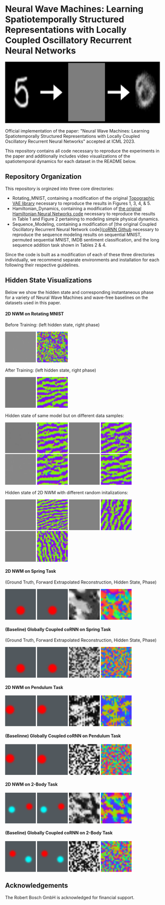 # Neural Wave Machines: Learning Spatiotemporally Structured Representations with Locally Coupled Oscillatory Recurrent Neural Networks

<img src="https://github.com/akandykeller/NeuralWaveMachines/blob/master/figures/rotating_mnist_full.gif" width="800" height="200" /> 

Official implementation of the paper: "Neural Wave Machines: Learning Spatiotemporally Structured Representations with Locally Coupled Oscillatory Recurrent Neural Networks" accepted at ICML 2023.

This repository contains all code necessary to reproduce the experiments in the paper and additionally includes video visualizations of the spatiotemporal dynamics for each dataset in the README below. 

## Repository Organization
This repository is orginzed into three core directories: 
- Rotating_MNIST, containing a modification of the original [Topographic VAE library](https://github.com/akandykeller/TopographicVAE) necessary to reproduce the results in Figures 1, 3, 4, & 5. 
- Hamiltonian_Dynamics, containing a modification of [the original Hamiltonian Neural Networks code](https://github.com/deepmind/deepmind-research/tree/master/physics_inspired_models) necessary to reproduce the results in Table 1 and Figure 2 pertaining to modeling simple physical dynamics.
- Sequence_Modeling, containing a modification of [the original Coupled Oscillatory Recurrent Neural Network code]([coRNN Github](https://github.com/tk-rusch/coRNN) necessary to reproduce the sequence modeling results on sequential MNIST, permuted sequential MNIST, IMDB sentiment classification, and the long sequence addition task shown in Tables 2 & 4.

Since the code is built as a modification of each of these three directories individually, we recommend separate environments and installation for each following their respective guidelines. 

## Hidden State Visualizations 
Below we show the hidden state and corresponding instantaneous phase for a variety of Neural Wave Machines and wave-free baselines on the datasets used in this paper.

#### 2D NWM on Rotating MNIST

Before Training: (left hidden state, right phase)

<img src="https://github.com/akandykeller/NeuralWaveMachines/blob/master/figures/NWM_2d_mnist/before_training_rot_mnist.gif" width="100" height="100" /> <img src="https://github.com/akandykeller/NeuralWaveMachines/blob/master/figures/NWM_2d_mnist/before_training_rot_mnist_phase.gif" width="100" height="100" />

After Training: (left hidden state, right phase)

<img src="https://github.com/akandykeller/NeuralWaveMachines/blob/master/figures/NWM_2d_mnist/wave_s4main_pos.gif" width="100" height="100" /> <img src="https://github.com/akandykeller/NeuralWaveMachines/blob/master/figures/NWM_2d_mnist/wave_s4main_phase.gif" width="100" height="100" />

Hidden state of same model but on different data samples:

<img src="https://github.com/akandykeller/NeuralWaveMachines/blob/master/figures/NWM_2d_mnist/wave_s1_pos.gif" width="100" height="100" /> <img src="https://github.com/akandykeller/NeuralWaveMachines/blob/master/figures/NWM_2d_mnist/wave_s1_phase.gif" width="100" height="100" /> 
<img src="https://github.com/akandykeller/NeuralWaveMachines/blob/master/figures/NWM_2d_mnist/wave_s2_pos.gif" width="100" height="100" /> <img src="https://github.com/akandykeller/NeuralWaveMachines/blob/master/figures/NWM_2d_mnist/wave_s2_phase.gif" width="100" height="100" />
<img src="https://github.com/akandykeller/NeuralWaveMachines/blob/master/figures/NWM_2d_mnist/wave_s3_pos.gif" width="100" height="100" /> <img src="https://github.com/akandykeller/NeuralWaveMachines/blob/master/figures/NWM_2d_mnist/wave_s3_phase.gif" width="100" height="100" />
<img src="https://github.com/akandykeller/NeuralWaveMachines/blob/master/figures/NWM_2d_mnist/wave_s5_pos.gif" width="100" height="100" /> <img src="https://github.com/akandykeller/NeuralWaveMachines/blob/master/figures/NWM_2d_mnist/wave_s5_phase.gif" width="100" height="100" />

Hidden state of 2D NWM with different random initalizations:

<img src="https://github.com/akandykeller/NeuralWaveMachines/blob/master/figures/NWM_2d_mnist/randinit2_waves_pos.gif" width="100" height="100" /> <img src="https://github.com/akandykeller/NeuralWaveMachines/blob/master/figures/NWM_2d_mnist/randinit2_waves_phase.gif" width="100" height="100" /> 
<img src="https://github.com/akandykeller/NeuralWaveMachines/blob/master/figures/NWM_2d_mnist/randinit3_waves_pos.gif" width="100" height="100" /> <img src="https://github.com/akandykeller/NeuralWaveMachines/blob/master/figures/NWM_2d_mnist/randinit3_waves_phase.gif" width="100" height="100" />
<img src="https://github.com/akandykeller/NeuralWaveMachines/blob/master/figures/NWM_2d_mnist/randinit4_waves_pos.gif" width="100" height="100" /> <img src="https://github.com/akandykeller/NeuralWaveMachines/blob/master/figures/NWM_2d_mnist/randinit4_waves_phase.gif" width="100" height="100" />

#### 2D NWM on Spring Task 
(Ground Truth, Forward Extrapolated Reconstruction, Hidden State, Phase)

<img src="https://github.com/akandykeller/NeuralWaveMachines/blob/master/figures/NWM_2d_spring/gt.gif" width="100" height="100" /> <img src="https://github.com/akandykeller/NeuralWaveMachines/blob/master/figures/NWM_2d_spring/recon.gif" width="100" height="100" /> <img src="https://github.com/akandykeller/NeuralWaveMachines/blob/master/figures/NWM_2d_spring/pos.gif" width="100" height="100" /> <img src="https://github.com/akandykeller/NeuralWaveMachines/blob/master/figures/NWM_2d_spring/phase.gif" width="100" height="100" /> 

#### (Baseline) Globally Coupled coRNN on Spring Task 
(Ground Truth, Forward Extrapolated Reconstruction, Hidden State, Phase)

<img src="https://github.com/akandykeller/NeuralWaveMachines/blob/master/figures/coRNN_Spring/gt.gif" width="100" height="100" /> <img src="https://github.com/akandykeller/NeuralWaveMachines/blob/master/figures/coRNN_Spring/recon.gif" width="100" height="100" /> <img src="https://github.com/akandykeller/NeuralWaveMachines/blob/master/figures/coRNN_Spring/pos.gif" width="100" height="100" /> <img src="https://github.com/akandykeller/NeuralWaveMachines/blob/master/figures/coRNN_Spring/phase.gif" width="100" height="100" /> 


#### 2D NWM on Pendulum Task
<img src="https://github.com/akandykeller/NeuralWaveMachines/blob/master/figures/NWM_2d_pendulum/gt.gif" width="100" height="100" /> <img src="https://github.com/akandykeller/NeuralWaveMachines/blob/master/figures/NWM_2d_pendulum/recon.gif" width="100" height="100" /> <img src="https://github.com/akandykeller/NeuralWaveMachines/blob/master/figures/NWM_2d_pendulum/pos.gif" width="100" height="100" /> <img src="https://github.com/akandykeller/NeuralWaveMachines/blob/master/figures/NWM_2d_pendulum/phase.gif" width="100" height="100" /> 

#### (Baselinne) Globally Coupled coRNN on Pendulum Task
<img src="https://github.com/akandykeller/NeuralWaveMachines/blob/master/figures/coRNN_pendulum/gt.gif" width="100" height="100" /> <img src="https://github.com/akandykeller/NeuralWaveMachines/blob/master/figures/coRNN_pendulum/recon.gif" width="100" height="100" /> <img src="https://github.com/akandykeller/NeuralWaveMachines/blob/master/figures/coRNN_pendulum/pos.gif" width="100" height="100" /> <img src="https://github.com/akandykeller/NeuralWaveMachines/blob/master/figures/coRNN_pendulum/phase.gif" width="100" height="100" /> 

#### 2D NWM on 2-Body Task
<img src="https://github.com/akandykeller/NeuralWaveMachines/blob/master/figures/NWM_2d_2body/gt.gif" width="100" height="100" /> <img src="https://github.com/akandykeller/NeuralWaveMachines/blob/master/figures/NWM_2d_2body/recon.gif" width="100" height="100" /> <img src="https://github.com/akandykeller/NeuralWaveMachines/blob/master/figures/NWM_2d_2body/pos.gif" width="100" height="100" /> <img src="https://github.com/akandykeller/NeuralWaveMachines/blob/master/figures/NWM_2d_2body/phase.gif" width="100" height="100" /> 

#### (Baseline) Globally Coupled coRNN on 2-Body Task
<img src="https://github.com/akandykeller/NeuralWaveMachines/blob/master/figures/coRNN_2body/gt.gif" width="100" height="100" /> <img src="https://github.com/akandykeller/NeuralWaveMachines/blob/master/figures/coRNN_2body/recon.gif" width="100" height="100" /> <img src="https://github.com/akandykeller/NeuralWaveMachines/blob/master/figures/coRNN_2body/pos.gif" width="100" height="100" /> <img src="https://github.com/akandykeller/NeuralWaveMachines/blob/master/figures/coRNN_2body/phase.gif" width="100" height="100" /> 

## Acknowledgements
The Robert Bosch GmbH is acknowledged for financial support.